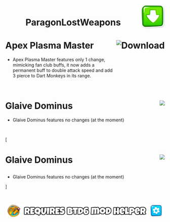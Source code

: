 <a href="">
    <img align="right" height="75" src="https://raw.githubusercontent.com/gurrenm3/BTD-Mod-Helper/master/BloonsTD6%20Mod%20Helper/Resources/DownloadBtn.png">
</a>

<h1 align="center">ParagonLostWeapons</h1>

<h1 align="left">Apex Plasma Master
<img align="right" alt="Download" height="155" src="https://static.wikia.nocookie.net/b__/images/b/b8/Paragon-ApexPlasmaMaster.png/revision/latest/scale-to-width-down/350?cb=20210726020749&path-prefix=bloons">
</h1>
<ul>
  <li>Apex Plasma Master features only 1 change, mimicking fan club buffs, it now adds a permanent buff to double attack speed and add 3 pierce to Dart Monkeys in its range.</li>
</ul>

<br>

<h1 align="left">Glaive Dominus
<img align="right" height="155" src="https://static.wikia.nocookie.net/b__/images/2/2c/ParagonGlaiveDominus.png/revision/latest/scale-to-width-down/350?cb=20210726020750&path-prefix=bloons">
</h1>
<ul>
  <li> Glaive Dominus features no changes (at the moment) </li>
</ul>

<br>

[<h1 align="left">Glaive Dominus
<img align="right" height="155" src="(https://static.wikia.nocookie.net/b__/images/c/c8/Paragon-AscendedShadow.png/revision/latest/scale-to-width-down/350?cb=20211014000328&path-prefix=bloons)">
</h1>
<ul>
  <li> Glaive Dominus features no changes (at the moment) </li>
</ul>]


[![Requires BTD6 Mod Helper](https://raw.githubusercontent.com/gurrenm3/BTD-Mod-Helper/master/banner.png)](https://github.com/gurrenm3/BTD-Mod-Helper#readme)
